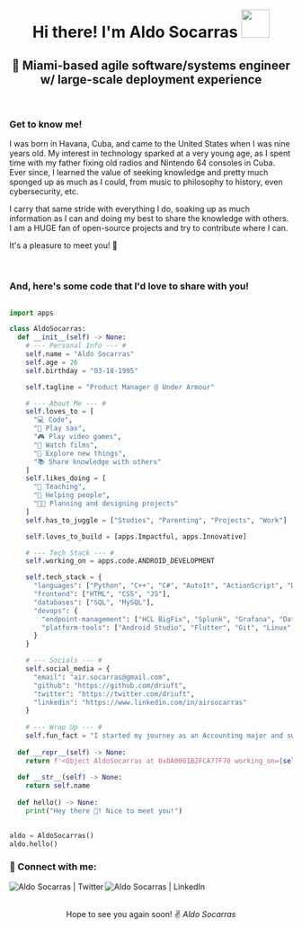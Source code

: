 <h1 align="center">Hi there! I'm Aldo Socarras <img src="https://media1.giphy.com/media/mpf3TYzXclIMU/source.gif" width="50px"></h1>
<h2 align="center">🌴 Miami-based agile software/systems engineer w/ large-scale deployment experience</h2>
<br>

### Get to know me!
I was born in Havana, Cuba, and came to the United States when I was nine years old. My interest in technology sparked at a very young age, as I spent time with my father fixing old radios and Nintendo 64 consoles in Cuba. Ever since, I learned the value of seeking knowledge and pretty much sponged up as much as I could, from music to philosophy to history, even cybersecurity, etc.

I carry that same stride with everything I do, soaking up as much information as I can and doing my best to share the knowledge with others. I am a HUGE fan of open-source projects and try to contribute where I can.

It's a pleasure to meet you! 🤝

<br>

### And, here's some code that I'd love to share with you!

```python

import apps

class AldoSocarras:
  def __init__(self) -> None:
    # --- Personal Info --- #
    self.name = "Aldo Socarras"
    self.age = 26
    self.birthday = "03-18-1995"

    self.tagline = "Product Manager @ Under Armour"

    # --- About Me --- #
    self.loves_to = [
      "💻 Code",
      "🎷 Play sax",
      "🎮 Play video games",
      "🎥 Watch films",
      "🔭 Explore new things",
      "📚 Share knowledge with others"
    ]
    self.likes_doing = [
      "🏫 Teaching",
      "🤝 Helping people",
      "🧑‍💻 Planning and designing projects"
    ]
    self.has_to_juggle = ["Studies", "Parenting", "Projects", "Work"]

    self.loves_to_build = [apps.Impactful, apps.Innovative]

    # --- Tech Stack --- #
    self.working_on = apps.code.ANDROID_DEVELOPMENT

    self.tech_stack = {
      "languages": ["Python", "C++", "C#", "AutoIt", "ActionScript", "Dart", "Java", "JavaScript"],
      "frontend": ["HTML", "CSS", "JS"],
      "databases": ["SQL", "MySQL"],
      "devops": {
        "endpoint-management": ["HCL BigFix", "Splunk", "Grafana", "Datadog", "Carbon Black", "ESET"],
        "platform-tools": ["Android Studio", "Flutter", "Git", "Linux", "Windows", "MacOS", "VMWare"]
      }
    }

    # --- Socials --- #
    self.social_media = {
      "email": "air.socarras@gmail.com",
      "github": "https://github.com/driuft",
      "twitter": "https://twitter.com/driuft",
      "linkedin": "https://www.linkedin.com/in/airsocarras"
    }
    
    # --- Wrap Up --- #
    self.fun_fact = "I started my journey as an Accounting major and switched to Computer Science as a personal challenge."
  
  def __repr__(self) -> None:
    return f'<Object AldoSocarras at 0x0A0001B2FCA77F70 working_on={self.working_on} ask_about={self.ask_me_about}>'
    
  def __str__(self) -> None:
    return self.name
    
  def hello() -> None:
    print("Hey there 👋! Nice to meet you!")
    

aldo = AldoSocarras()
aldo.hello()
```

### 🔗 Connect with me:

[<img align="left" alt="Aldo Socarras | Twitter" src="https://img.shields.io/badge/Twitter-1DA1F2?style=for-the-badge&logo=twitter&logoColor=white" />][twitter]
[<img align="left" alt="Aldo Socarras | LinkedIn" src="https://img.shields.io/badge/LinkedIn-0077B5?style=for-the-badge&logo=linkedin&logoColor=white" />][linkedin]

<br><br>

<div align="center">Hope to see you again soon! ✌️
  <i>Aldo Socarras</i>
</div>

<br>

[twitter]: https://twitter.com/driuft
[linkedin]: https://www.linkedin.com/in/airsocarras/
